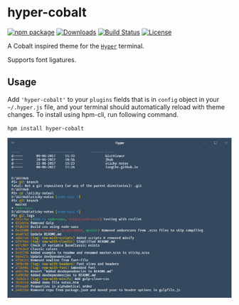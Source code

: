 # hyper-cobalt

[![npm package][npm_version_badge]][npm_url]
[![Downloads][npm_counter_badge]][npm_url]
[![Build Status][travis_badge]][travis_url]
[![License][license_badge]][license_url]

A Cobalt inspired theme for the [`Hyper`](https://hyper.is/) terminal.

Supports font ligatures.

## Usage

Add `'hyper-cobalt'` to your `plugins` fields that is in `config` object in your `~/.hyper.js` file, and your terminal should automatically reload with theme changes. To install using hpm-cli, run following command.

```shell
hpm install hyper-cobalt
```

![screenshot](screenshot.png)

[npm_version_badge]: http://img.shields.io/npm/v/hyper-cobalt.svg
[npm_counter_badge]: http://img.shields.io/npm/dt/hyper-cobalt.svg
[travis_badge]: https://img.shields.io/travis/TangChr/hyper-cobalt.svg
[license_badge]: https://img.shields.io/github/license/TangChr/hyper-cobalt.svg
[npm_url]: https://www.npmjs.com/package/hyper-cobalt
[travis_url]: https://travis-ci.org/TangChr/hyper-cobalt
[license_url]: https://raw.githubusercontent.com/TangChr/hyper-cobalt/master/LICENSE